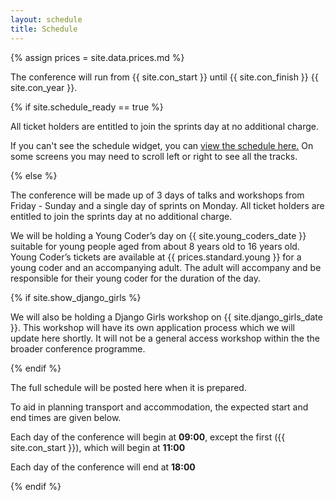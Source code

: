 ```yaml
---
layout: schedule
title: Schedule
---
```

{% assign prices = site.data.prices.md %}

<p>The conference will run from {{ site.con_start }} until {{ site.con_finish }} {{ site.con_year }}.</p>


{% if site.schedule_ready == true %}
<p>All ticket holders are entitled to join the sprints day at no additional charge.</p>
<p>If you can't see the schedule widget, you can <a href="https://pretalx.com/pyconuk-{{ site.con_year }}/schedule/">view the schedule here.</a> On some screens you may need to scroll left or right to see all the tracks.</p>

<script type="text/javascript" src="https://pretalx.com/pyconuk-{{ site.con_year }}/schedule/widget/v2.en.js"></script>
{% else %}
<p>The conference will be made up of 3 days of talks and workshops from Friday - Sunday and a single day of sprints on Monday. All ticket holders are entitled to join the sprints day at no additional charge.</p>

<p>We will be holding a Young Coder’s day on {{ site.young_coders_date }} suitable for young people aged from about 8 years old to 16 years old. Young Coder’s tickets are available at {{ prices.standard.young }} for a young coder and an accompanying adult. The adult will accompany and be responsible for their young coder for the duration of the day.</p>
{% if site.show_django_girls %}
<p>We will also be holding a Django Girls workshop on {{ site.django_girls_date }}. This workshop will have its own application process which we will update here shortly. It will not be a general access workshop within the the broader conference programme.</p>
{% endif %}
<p>The full schedule will be posted here when it is prepared.</p>
<p>To aid in planning transport and accommodation, the expected start and end times are given below.</p>
<p>Each day of the conference will begin at <strong>09:00</strong>, except the first ({{ site.con_start }}), which will begin at <strong>11:00</strong></p>
<p>Each day of the conference will end at <strong>18:00</strong></p>
{% endif %}
